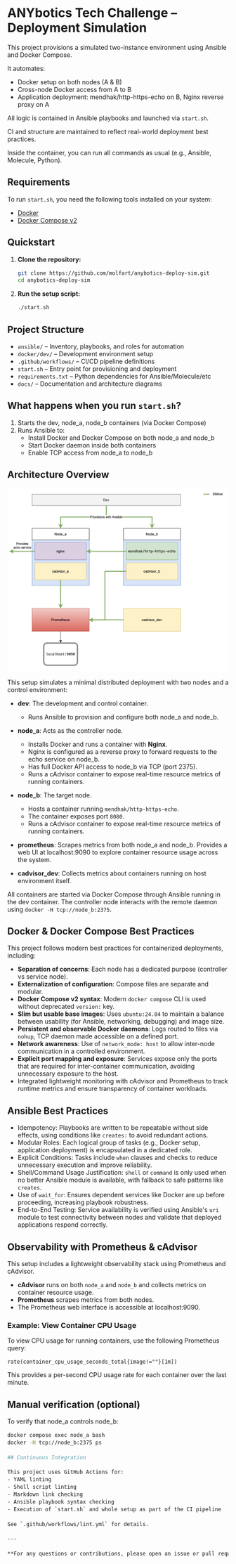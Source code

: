 # ANYbotics Tech Challenge – Deployment Simulation

This project provisions a simulated two-instance environment using Ansible and Docker Compose.

It automates:
- Docker setup on both nodes (A & B)
- Cross-node Docker access from A to B
- Application deployment: mendhak/http-https-echo on B, Nginx reverse proxy on A

All logic is contained in Ansible playbooks and launched via `start.sh`.

CI and structure are maintained to reflect real-world deployment best practices.

Inside the container, you can run all commands as usual (e.g., Ansible, Molecule, Python).


## Requirements

To run `start.sh`, you need the following tools installed on your system:

- [Docker](https://docs.docker.com/get-docker/)
- [Docker Compose v2](https://docs.docker.com/compose/)


## Quickstart

1. **Clone the repository:**
   ```bash
   git clone https://github.com/molfart/anybotics-deploy-sim.git
   cd anybotics-deploy-sim
   ```

2. **Run the setup script:**
   ```bash
   ./start.sh
   ```

## Project Structure

- `ansible/` – Inventory, playbooks, and roles for automation
- `docker/dev/` – Development environment setup
- `.github/workflows/` – CI/CD pipeline definitions
- `start.sh` – Entry point for provisioning and deployment
- `requirements.txt` – Python dependencies for Ansible/Molecule/etc
- `docs/` – Documentation and architecture diagrams



## What happens when you run `start.sh`?

1. Starts the dev, node_a, node_b containers (via Docker Compose)
2. Runs Ansible to:
   - Install Docker and Docker Compose on both node_a and node_b
   - Start Docker daemon inside both containers
   - Enable TCP access from node_a to node_b

## Architecture Overview

![Architecture Diagram](docs/architecture.png)

This setup simulates a minimal distributed deployment with two nodes and a control environment:

- **dev**: The development and control container.
  - Runs Ansible to provision and configure both node_a and node_b.

- **node_a**: Acts as the controller node.
  - Installs Docker and runs a container with **Nginx**.
  - Nginx is configured as a reverse proxy to forward requests to the echo service on node_b.
  - Has full Docker API access to node_b via TCP (port 2375).
  - Runs a cAdvisor container to expose real-time resource metrics of running containers.

- **node_b**: The target node.
  - Hosts a container running `mendhak/http-https-echo`.
  - The container exposes port `8080`.
  - Runs a cAdvisor container to expose real-time resource metrics of running containers.

- **prometheus**: Scrapes metrics from both node_a and node_b. Provides a web UI at localhost:9090 to explore container resource usage across the system.

- **cadvisor_dev**: Collects metrics about containers running on host environment itself.

All containers are started via Docker Compose through Ansible running in the dev container. The controller node interacts with the remote daemon using `docker -H tcp://node_b:2375`.

## Docker & Docker Compose Best Practices

This project follows modern best practices for containerized deployments, including:

- **Separation of concerns**:
  Each node has a dedicated purpose (controller vs service node).
- **Externalization of configuration**:
  Compose files are separate and modular.
- **Docker Compose v2 syntax**:
  Modern `docker compose` CLI is used without deprecated `version:` key.
- **Slim but usable base images**:
  Uses `ubuntu:24.04` to maintain a balance between usability (for Ansible, networking, debugging) and image size.
- **Persistent and observable Docker daemons**:
  Logs routed to files via `nohup`, TCP daemon made accessible on a defined port.
- **Network awareness**:
  Use of `network_mode: host` to allow inter-node communication in a controlled environment.
- **Explicit port mapping and exposure**:
  Services expose only the ports that are required for inter-container communication, avoiding unnecessary exposure to the host.
- Integrated lightweight monitoring with cAdvisor and Prometheus to track runtime metrics and ensure transparency of container workloads.

## Ansible Best Practices

- Idempotency: Playbooks are written to be repeatable without side effects, using conditions like `creates:` to avoid redundant actions.
- Modular Roles: Each logical group of tasks (e.g., Docker setup, application deployment) is encapsulated in a dedicated role.
- Explicit Conditions: Tasks include `when` clauses and checks to reduce unnecessary execution and improve reliability.
- Shell/Command Usage Justification: `shell` or `command` is only used when no better Ansible module is available, with fallback to safe patterns like `creates`.
- Use of `wait_for`: Ensures dependent services like Docker are up before proceeding, increasing playbook robustness.
- End-to-End Testing: Service availability is verified using Ansible's `uri` module to test connectivity between nodes and validate that deployed applications respond correctly.

## Observability with Prometheus & cAdvisor

This setup includes a lightweight observability stack using Prometheus and cAdvisor.

- **cAdvisor** runs on both `node_a` and `node_b` and collects metrics on container resource usage.
- **Prometheus** scrapes metrics from both nodes.
- The Prometheus web interface is accessible at localhost:9090.

### Example: View Container CPU Usage

To view CPU usage for running containers, use the following Prometheus query:

```
rate(container_cpu_usage_seconds_total{image!=""}[1m])
```

This provides a per-second CPU usage rate for each container over the last minute.

## Manual verification (optional)

To verify that node_a controls node_b:

```bash
docker compose exec node_a bash
docker -H tcp://node_b:2375 ps

## Continuous Integration

This project uses GitHub Actions for:
- YAML linting
- Shell script linting
- Markdown link checking
- Ansible playbook syntax checking
- Execution of `start.sh` and whole setup as part of the CI pipeline

See `.github/workflows/lint.yml` for details.

---

**For any questions or contributions, please open an issue or pull request.**
